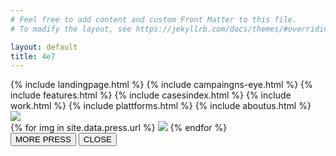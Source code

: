 ```yaml
---
# Feel free to add content and custom Front Matter to this file.
# To modify the layout, see https://jekyllrb.com/docs/themes/#overriding-theme-defaults

layout: default
title: 4e7
---
```

<div id="home">
  {% include landingpage.html %}
  {% include campaingns-eye.html %}
  {% include features.html %}
  {% include casesindex.html %}
  {% include work.html %}
  {% include plattforms.html %}
  {% include aboutus.html %}
  <div id="press">
    <img class="press-title" src="../img/press.png">
    <div class="press-box">
    {% for img in site.data.press.url %}
      <img src="{{site.cloud_host}}h_180,c_fill/{{img}}">
    {% endfor %}
    </div>
    <button type="button" class="press-more">MORE PRESS</button>
    <button type="button" class="press-less">CLOSE</button>
  </div>
</div>